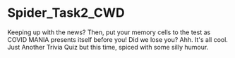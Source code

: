 # Spider_Task2_CWD
Keeping up with the news? Then, put your memory cells to the test as COVID MANIA presents itself before you!
Did we lose you? Ahh. It's all cool. Just Another Trivia Quiz but this time, spiced with some silly humour. 
